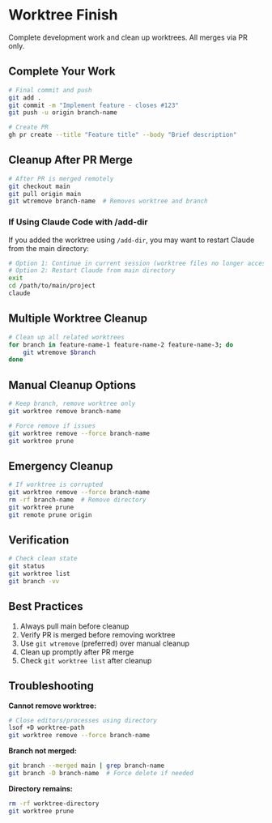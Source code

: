 # Worktree Finish

Complete development work and clean up worktrees. All merges via PR only.

## Complete Your Work

```bash
# Final commit and push
git add .
git commit -m "Implement feature - closes #123"
git push -u origin branch-name

# Create PR
gh pr create --title "Feature title" --body "Brief description"
```

## Cleanup After PR Merge

```bash
# After PR is merged remotely
git checkout main
git pull origin main
git wtremove branch-name  # Removes worktree and branch
```

### If Using Claude Code with /add-dir
If you added the worktree using `/add-dir`, you may want to restart Claude from the main directory:
```bash
# Option 1: Continue in current session (worktree files no longer accessible)
# Option 2: Restart Claude from main directory
exit
cd /path/to/main/project
claude
```

## Multiple Worktree Cleanup

```bash
# Clean up all related worktrees
for branch in feature-name-1 feature-name-2 feature-name-3; do
    git wtremove $branch
done
```

## Manual Cleanup Options

```bash
# Keep branch, remove worktree only
git worktree remove branch-name

# Force remove if issues
git worktree remove --force branch-name
git worktree prune
```

## Emergency Cleanup

```bash
# If worktree is corrupted
git worktree remove --force branch-name
rm -rf branch-name  # Remove directory
git worktree prune
git remote prune origin
```

## Verification

```bash
# Check clean state
git status
git worktree list
git branch -vv
```

## Best Practices

1. Always pull main before cleanup
2. Verify PR is merged before removing worktree  
3. Use `git wtremove` (preferred) over manual cleanup
4. Clean up promptly after PR merge
5. Check `git worktree list` after cleanup

## Troubleshooting

**Cannot remove worktree:**
```bash
# Close editors/processes using directory
lsof +D worktree-path
git worktree remove --force branch-name
```

**Branch not merged:**
```bash
git branch --merged main | grep branch-name
git branch -D branch-name  # Force delete if needed
```

**Directory remains:**
```bash
rm -rf worktree-directory
git worktree prune
```
